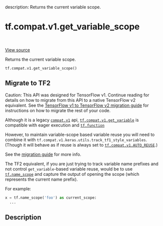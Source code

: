 description: Returns the current variable scope.

<div itemscope itemtype="http://developers.google.com/ReferenceObject">
<meta itemprop="name" content="tf.compat.v1.get_variable_scope" />
<meta itemprop="path" content="Stable" />
</div>

# tf.compat.v1.get_variable_scope

<!-- Insert buttons and diff -->

<table class="tfo-notebook-buttons tfo-api nocontent" align="left">

</table>

<a target="_blank" class="external" href="/code/stable/tensorflow/python/ops/variable_scope.py">View source</a>



Returns the current variable scope.


<pre class="devsite-click-to-copy prettyprint lang-py tfo-signature-link">
<code>tf.compat.v1.get_variable_scope()
</code></pre>





 <section><devsite-expandable expanded>
 <h2 class="showalways">Migrate to TF2</h2>

Caution: This API was designed for TensorFlow v1.
Continue reading for details on how to migrate from this API to a native
TensorFlow v2 equivalent. See the
[TensorFlow v1 to TensorFlow v2 migration guide](https://www.tensorflow.org/guide/migrate)
for instructions on how to migrate the rest of your code.

Although it is a legacy <a href="../../../tf/compat/v1.md"><code>compat.v1</code></a> api,
<a href="../../../tf/compat/v1/get_variable.md"><code>tf.compat.v1.get_variable</code></a> is compatible with eager
execution and <a href="../../../tf/function.md"><code>tf.function</code></a>

However, to maintain variable-scope based variable reuse
you will need to combine it with
`tf.compat.v1.keras.utils.track_tf1_style_variables`. (Though
it will behave as if reuse is always set to <a href="../../../tf/compat/v1.md#AUTO_REUSE"><code>tf.compat.v1.AUTO_REUSE</code></a>.)

See the
[migration guide](https://www.tensorflow.org/guide/migrate/model_mapping)
for more info.

The TF2 equivalent, if you are just trying to track
variable name prefixes and not control `get_variable`-based variable reuse,
would be to use <a href="../../../tf/name_scope.md"><code>tf.name_scope</code></a> and capture the output of opening the
scope (which represents the current name prefix).

For example:
```python
x = tf.name_scope('foo') as current_scope:
  ...
```

 </aside></devsite-expandable></section>

<h2>Description</h2>

<!-- Placeholder for "Used in" -->
